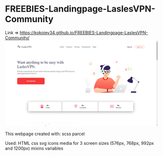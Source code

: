 # FREEBIES-Landingpage-LaslesVPN-Community
Link => https://kokoiev34.github.io/FREEBIES-Landingpage-LaslesVPN-Community/
<img src="preview.png">

This webpage created with:
  scss
  parcel
  
 Used:
  HTML
  css
  svg icons
  media for 3 screen sizes (576px, 768px, 992px and 1200px)
  mixins
  variables
  
